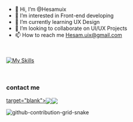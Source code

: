 - 👋 Hi, I’m @Hesamuix
- 👀 I’m interested in Front-end developing
- 🌱 I’m currently learning UX Design
- 💞️ I’m looking to collaborate on UI/UX Projects
- 📫 How to reach me Hesam.uix@gmail.com


<br/>

[![My Skills](https://skillicons.dev/icons?i=figma,photoshop,illustrator,blender,xd,html,css)](https://skillicons.dev)

<br/>

### contact me
<p align="left">
<a href="https://www.linkedin.com/in/hesam-saleki-81039b240/" </pre>    </pre> target="blank"><img align="center" src="https://skillicons.dev/icons?i=linkedin", href="https://instagram.com/hesam_uix" target="blank"><img align="center" src="https://skillicons.dev/icons?i=instagram" /></a>
</p>

<!---
Hesamuix/Hesamuix is a ✨ special ✨ repository because its `README.md` (this file) appears on your GitHub profile.
You can click the Preview link to take a look at your changes.
--->
 ![github-contribution-grid-snake](https://user-images.githubusercontent.com/90142173/154796318-e529fdc7-2132-4ce7-8417-06b71cf02506.svg)
 
